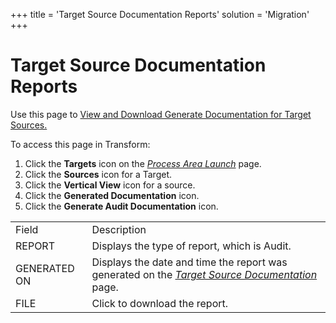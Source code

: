 +++
title = 'Target Source Documentation Reports'
solution = 'Migration'
+++

# Target Source Documentation Reports

<div class="use">

Use this page to [View and Download Generate Documentation for Target
Sources.](../Use_Cases/Generate_Documentation.htm)

</div>

To access this page in Transform:

1.  Click the **Targets** icon on the *[Process Area
    Launch](Process_Area_Launch.htm)* page.
2.  Click the **Sources** icon for a Target.
3.  Click the **Vertical View** icon for a source.
4.  Click the **Generated Documentation** icon.
5.  Click the **Generate Audit Documentation**
icon.

|              |                                                                                                                                   |
| ------------ | --------------------------------------------------------------------------------------------------------------------------------- |
| Field        | Description                                                                                                                       |
| REPORT       | Displays the type of report, which is Audit.                                                                                      |
| GENERATED ON | Displays the date and time the report was generated on the *[Target Source Documentation](Target_Source_Documentation.htm)* page. |
| FILE         | Click to download the report.                                                                                                     |
